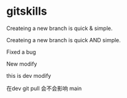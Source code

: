 # gitskills
Createing a new branch is quick & simple.

Createing a new branch is quick AND simple.

Fixed a bug

New modify

this is dev modify

在dev git pull 会不会影响 main
